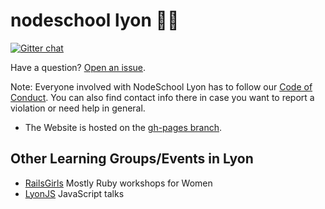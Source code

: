 nodeschool lyon :school::bear:
======

[![Gitter chat](https://badges.gitter.im/nodeschool/lyon.png)](https://gitter.im/nodeschool/lyon)

<!-- Subscribe to the [reminder newsletter](http://nodeschool.us9.list-manage2.com/subscribe?u=a44cde6d98a586be27ab4885c&id=505911339e) to be notified about future events. -->

Have a question? [Open an issue](https://github.com/nodeschool/lyon/issues).

Note: Everyone involved with NodeSchool Lyon has to follow our [Code of Conduct](https://github.com/nodeschool/lyon/blob/master/codeofconduct.md). You can also find contact info there in case you want to report a violation or need help in general.

<!-- * [List of past events](https://github.com/nodeschool/lyon/issues?q=is%3Aissue+label%3Apast-event+is%3Aclosed) -->
* The Website is hosted on the [gh-pages branch](https://github.com/nodeschool/lyon/tree/gh-pages).
<!-- * [NodeSchool open budget](https://travis-ci.org/nodeschool/lyon/branches) -->

## Other Learning Groups/Events in Lyon

- [RailsGirls](http://railsgirly.lyonrb.fr/) Mostly Ruby workshops for Women
- [LyonJS](http://lyonjs.org) JavaScript talks
